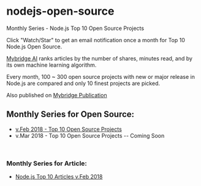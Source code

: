 # nodejs-open-source
Monthly Series - Node.js Top 10 Open Source Projects

Click "Watch/Star" to get an email notification once a month for Top 10 Node.js Open Source. 

[Mybridge AI](https://www.mybridge.co) ranks articles by the number of shares, minutes read, and by its own machine learning algorithm.

Every month, 100 ~ 300 open source projects with new or major release in Node.js are compared and only 10 finest projects are picked.

Also published on [Mybridge Publication](https://medium.mybridge.co)


## Monthly Series for Open Source:

* [v.Feb 2018 - Top 10 Open Source Projects](https://github.com/Mybridge/nodejs-open-source/blob/master/src/v.Feb-2018.md)
* v.Mar 2018 - Top 10 Open Source Projects -- Coming Soon



<br>

### Monthly Series for Article:
* [Node.js Top 10 Articles v.Feb 2018](https://github.com/Mybridge/nodejs-articles)
